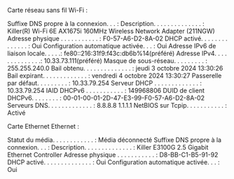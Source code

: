 Carte réseau sans fil Wi-Fi :

   Suffixe DNS propre à la connexion. . . :
   Description. . . . . . . . . . . . . . : Killer(R) Wi-Fi 6E AX1675i 160MHz Wireless Network Adapter (211NGW)
   Adresse physique . . . . . . . . . . . : F0-57-A6-D2-8A-02
   DHCP activé. . . . . . . . . . . . . . : Oui
   Configuration automatique activée. . . : Oui
   Adresse IPv6 de liaison locale. . . . .: fe80::216:31f9:f43c:db6b%14(préféré)
   Adresse IPv4. . . . . . . . . . . . . .: 10.33.73.111(préféré)
   Masque de sous-réseau. . . . . . . . . : 255.255.240.0
   Bail obtenu. . . . . . . . . . . . . . : jeudi 3 octobre 2024 13:30:26
   Bail expirant. . . . . . . . . . . . . : vendredi 4 octobre 2024 13:30:27
   Passerelle par défaut. . . . . . . . . : 10.33.79.254
   Serveur DHCP . . . . . . . . . . . . . : 10.33.79.254
   IAID DHCPv6 . . . . . . . . . . . : 149968806
   DUID de client DHCPv6. . . . . . . . : 00-01-00-01-2D-47-E3-99-F0-57-A6-D2-8A-02
   Serveurs DNS. . .  . . . . . . . . . . : 8.8.8.8
                                       1.1.1.1
   NetBIOS sur Tcpip. . . . . . . . . . . : Activé




 Carte Ethernet Ethernet :

   Statut du média. . . . . . . . . . . . : Média déconnecté
   Suffixe DNS propre à la connexion. . . :
   Description. . . . . . . . . . . . . . : Killer E3100G 2.5 Gigabit Ethernet Controller
   Adresse physique . . . . . . . . . . . : D8-BB-C1-B5-91-92
   DHCP activé. . . . . . . . . . . . . . : Oui
   Configuration automatique activée. . . : Oui



